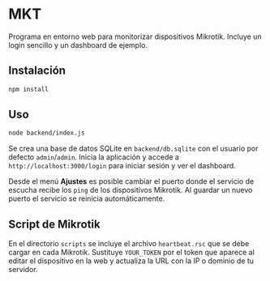 # MKT

Programa en entorno web para monitorizar dispositivos Mikrotik. Incluye un login sencillo y un dashboard de ejemplo.

## Instalación

```bash
npm install
```

## Uso

```bash
node backend/index.js
```

Se crea una base de datos SQLite en `backend/db.sqlite` con el usuario por defecto `admin`/`admin`. Inicia la aplicación y accede a `http://localhost:3000/login` para iniciar sesión y ver el dashboard.

Desde el menú **Ajustes** es posible cambiar el puerto donde el servicio de escucha recibe los `ping` de los dispositivos Mikrotik. Al guardar un nuevo puerto el servicio se reinicia automáticamente.

## Script de Mikrotik

En el directorio `scripts` se incluye el archivo `heartbeat.rsc` que se debe cargar en cada Mikrotik. Sustituye `YOUR_TOKEN` por el token que aparece al editar el dispositivo en la web y actualiza la URL con la IP o dominio de tu servidor.
